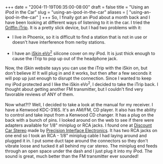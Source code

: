 +++
date = "2004-11-19T06:35:00-08:00"
draft = false
title = "Using an iPod in the Car"
slug = "using-an-ipod-in-the-car"
aliases = [
	"using-an-ipod-in-the-car"
]
+++
So, I finally got an iPod about a month back and I have been looking at different ways of listening to it in the car. I tried the <a target="_blank" href="http://www.griffintechnology.com/products/itrip/">Griffin iTrip</a>. It is a pretty slick device, but I had two problems with it:<br /><ul> <li>I live in Phoenix, so it is difficult to find a station that is not in use or doesn't have interference from nerby stations.</li>&nbsp; <li>I have an <a target="_blank" href="http://www.iskin.com/evo2.html">iSkin eVo<sup>2</sup></a> silicone cover on my iPod. It is just thick enough to cause the iTrip to pop up out of the headphone jack.</li> </ul> Now, the iSkin website says you can use the iTrip with the iSkin on, but don't believe it! It will plug in and it works, but then after a few seconds it will pop up just enough to disrupt the connection. Since I wanted to keep my iPod protected and I like the iSkin eVo<sup>2</sup>,<sup> </sup>I decided to take the iTrip back. I thought about getting another FM transmitter, but I couldn't find very favorable reviews of ANY of them.<br /> <br /> Now what?!? Well, I decided to take a look at the manual for my receiver. I have a Kenwood KDC-316S. It's an AM/FM, CD player. It also has the ability to control and take input from a Kenwood CD changer. It has a plug on the back with a bunch of pins. I looked around on the web to see if there were adapters available for 1/8" miniplug or RCA jacks. I found one at <a target="_blank" href="http://www.discountcarstereo.com/detail.aspx?ID=112">Discount Car Stereo</a> made by <a target="_blank" href="http://www.pie.net/">Precision Interface Electronics</a>. It has two RCA jacks on one end so I took an RCA - 1/8" miniplug cable I had laying around and plugged it in. I put some duct tape around the connectors so they don't vibrate loose and tucked it all behind my car stereo. The miniplug end feeds through an open space under the dash and I just plug it into my iPod. The sound is great, much better than the FM transmitter ever sounded!<br />